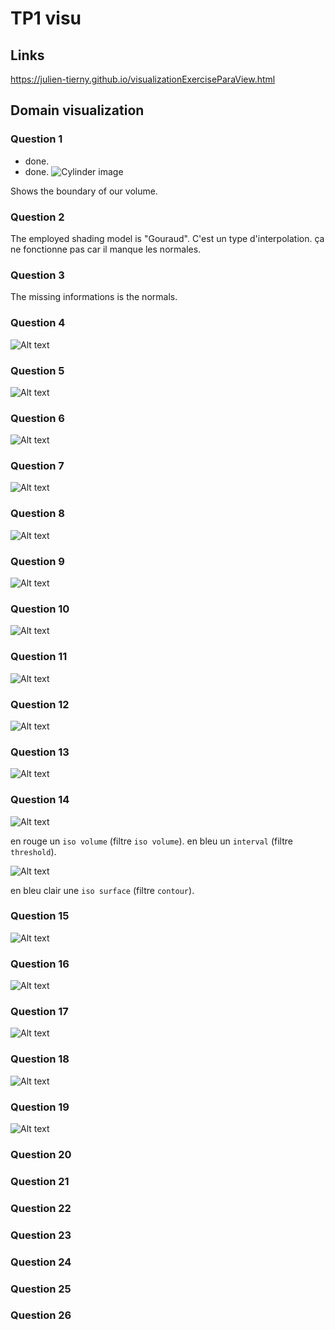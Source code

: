 # TP1 visu

## Links

<https://julien-tierny.github.io/visualizationExerciseParaView.html>

## Domain visualization

### Question 1

- done.
- done.
![Cylinder image](img/Q1img1.png)

Shows the boundary of our volume.

### Question 2

The employed shading model is "Gouraud". C'est un type d'interpolation. ça ne fonctionne pas car il manque les normales.

### Question 3

The missing informations is the normals.

### Question 4

![Alt text](img/Q4img1.png)

### Question 5

![Alt text](img/Q5img1.png)

### Question 6

![Alt text](img/Q6img1.png)

### Question 7

![Alt text](img/Q7img1.png)

### Question 8

![Alt text](img/Q8img1.png)

### Question 9

![Alt text](img/Q9img1.png)

### Question 10

![Alt text](img/Q10img1.png)

### Question 11

![Alt text](img/Q11img1.png)

### Question 12

![Alt text](img/Q12img1.png)

### Question 13

![Alt text](img/Q13img1.png)

### Question 14

![Alt text](img/Q14img1.png)

en rouge un `iso volume` (filtre `iso volume`).
en bleu un `interval` (filtre `threshold`).

![Alt text](img/Q14img2.png)

en bleu clair une `iso surface` (filtre `contour`).

### Question 15

![Alt text](img/Q15img1.png)

### Question 16

![Alt text](img/Q16img1.png)

### Question 17

![Alt text](img/Q17img1.png)

### Question 18

![Alt text](img/Q18img1.png)

### Question 19

![Alt text](img/Q19img1.png)

### Question 20

### Question 21

### Question 22

### Question 23

### Question 24

### Question 25

### Question 26
